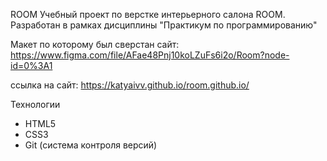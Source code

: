 ROOM
Учебный проект по верстке интерьерного салона ROOM. Разработан в рамках дисциплины "Практикум по программированию" 

Макет по которому был сверстан сайт: https://www.figma.com/file/AFae48Pnj10koLZuFs6i2o/Room?node-id=0%3A1

ссылка на сайт: https://katyaivv.github.io/room.github.io/

Технологии
- HTML5
- CSS3 
- Git (система контроля версий)